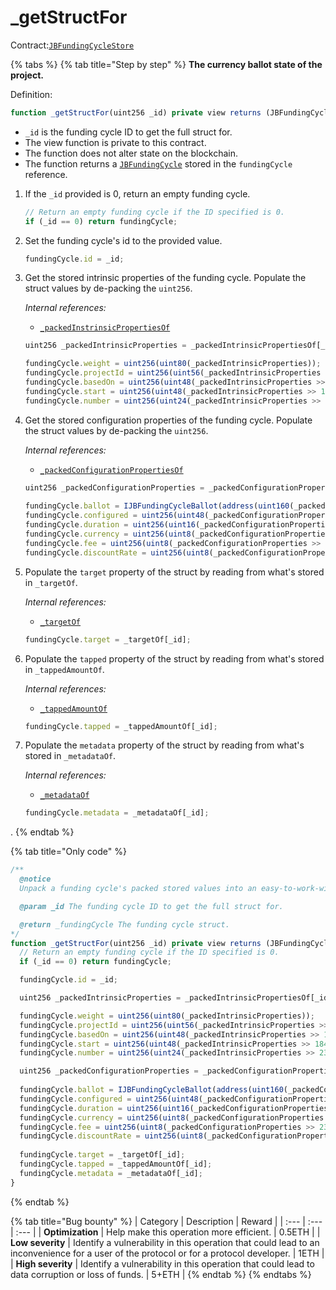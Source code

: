 # \_getStructFor

Contract:[`JBFundingCycleStore`](../)​

{% tabs %}
{% tab title="Step by step" %}
**The currency ballot state of the project.**

Definition:

```javascript
function _getStructFor(uint256 _id) private view returns (JBFundingCycle memory fundingCycle) { ... }
```

* `_id` is the funding cycle ID to get the full struct for.
* The view function is private to this contract.
* The function does not alter state on the blockchain.
* The function returns a [`JBFundingCycle`](../../../data-structures/jbfundingcycle.md) stored in the `fundingCycle` reference.

1. If the `_id` provided is 0, return an empty funding cycle.

   ```javascript
   // Return an empty funding cycle if the ID specified is 0.
   if (_id == 0) return fundingCycle;
   ```

2. Set the funding cycle's id to the provided value.

   ```javascript
   fundingCycle.id = _id;
   ```

3. Get the stored intrinsic properties of the funding cycle. Populate the struct values by de-packing the `uint256`.  


   _Internal references:_

   * [`_packedInstrinsicPropertiesOf`](../properties/_packedintrinsicpropertiesof.md)

   ```javascript
   uint256 _packedIntrinsicProperties = _packedIntrinsicPropertiesOf[_id];

   fundingCycle.weight = uint256(uint80(_packedIntrinsicProperties));
   fundingCycle.projectId = uint256(uint56(_packedIntrinsicProperties >> 80));
   fundingCycle.basedOn = uint256(uint48(_packedIntrinsicProperties >> 136));
   fundingCycle.start = uint256(uint48(_packedIntrinsicProperties >> 184));
   fundingCycle.number = uint256(uint24(_packedIntrinsicProperties >> 232));
   ```

4. Get the stored configuration properties of the funding cycle. Populate the struct values by de-packing the `uint256`.  


   _Internal references:_

   * [`_packedConfigurationPropertiesOf`](../properties/_packedconfigurationpropertiesof.md)

   ```javascript
   uint256 _packedConfigurationProperties = _packedConfigurationPropertiesOf[_id];
  
   fundingCycle.ballot = IJBFundingCycleBallot(address(uint160(_packedConfigurationProperties)));
   fundingCycle.configured = uint256(uint48(_packedConfigurationProperties >> 160));
   fundingCycle.duration = uint256(uint16(_packedConfigurationProperties >> 208));
   fundingCycle.currency = uint256(uint8(_packedConfigurationProperties >> 224));
   fundingCycle.fee = uint256(uint8(_packedConfigurationProperties >> 232));
   fundingCycle.discountRate = uint256(uint8(_packedConfigurationProperties >> 240));
   ```

5. Populate the `target` property of the struct by reading from what's stored in `_targetOf`.  


   _Internal references:_

   * [`_targetOf`](../properties/_targetof.md)

   ```javascript
   fundingCycle.target = _targetOf[_id];
   ```

6. Populate the `tapped` property of the struct by reading from what's stored in `_tappedAmountOf`.  


   _Internal references:_

   * [`_tappedAmountOf`](../properties/_targetof.md)

   ```javascript
   fundingCycle.tapped = _tappedAmountOf[_id];
   ```

7. Populate the `metadata` property of the struct by reading from what's stored in `_metadataOf`.  


   _Internal references:_

   * [`_metadataOf`](../properties/_metadataof.md)

   ```javascript
   fundingCycle.metadata = _metadataOf[_id];
   ```

.
{% endtab %}

{% tab title="Only code" %}
```javascript
/**
  @notice 
  Unpack a funding cycle's packed stored values into an easy-to-work-with funding cycle struct.

  @param _id The funding cycle ID to get the full struct for.

  @return _fundingCycle The funding cycle struct.
*/
function _getStructFor(uint256 _id) private view returns (JBFundingCycle memory fundingCycle) {
  // Return an empty funding cycle if the ID specified is 0.
  if (_id == 0) return fundingCycle;

  fundingCycle.id = _id;

  uint256 _packedIntrinsicProperties = _packedIntrinsicPropertiesOf[_id];

  fundingCycle.weight = uint256(uint80(_packedIntrinsicProperties));
  fundingCycle.projectId = uint256(uint56(_packedIntrinsicProperties >> 80));
  fundingCycle.basedOn = uint256(uint48(_packedIntrinsicProperties >> 136));
  fundingCycle.start = uint256(uint48(_packedIntrinsicProperties >> 184));
  fundingCycle.number = uint256(uint24(_packedIntrinsicProperties >> 232));

  uint256 _packedConfigurationProperties = _packedConfigurationPropertiesOf[_id];
  
  fundingCycle.ballot = IJBFundingCycleBallot(address(uint160(_packedConfigurationProperties)));
  fundingCycle.configured = uint256(uint48(_packedConfigurationProperties >> 160));
  fundingCycle.duration = uint256(uint16(_packedConfigurationProperties >> 208));
  fundingCycle.currency = uint256(uint8(_packedConfigurationProperties >> 224));
  fundingCycle.fee = uint256(uint8(_packedConfigurationProperties >> 232));
  fundingCycle.discountRate = uint256(uint8(_packedConfigurationProperties >> 240));
  
  fundingCycle.target = _targetOf[_id];
  fundingCycle.tapped = _tappedAmountOf[_id];
  fundingCycle.metadata = _metadataOf[_id];
}
```
{% endtab %}

{% tab title="Bug bounty" %}
| Category | Description | Reward |
| :--- | :--- | :--- |
| **Optimization** | Help make this operation more efficient. | 0.5ETH |
| **Low severity** | Identify a vulnerability in this operation that could lead to an inconvenience for a user of the protocol or for a protocol developer. | 1ETH |
| **High severity** | Identify a vulnerability in this operation that could lead to data corruption or loss of funds. | 5+ETH |
{% endtab %}
{% endtabs %}

